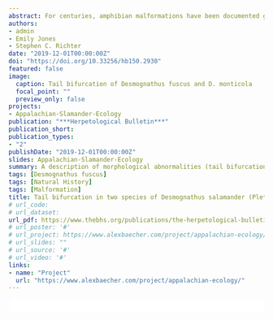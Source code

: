 ```yaml
---
abstract: For centuries, amphibian malformations have been documented globally and in veritable detail, particularly in anurans. Although, rarely have malformations been documented in caudates, primarily manifesting as post-larval tail malformations (i.e. bifurcation and duplication). Furthermore, among the caudate families in which malformations have been reported, the Plethodontidae - the largest caudate family - has been apparently underrepresented, with only three of the > 470 species documented to exhibit malformations. Previously, tail bifurcation within the genus Desmognathus (Plethodontidae) has only been reported in D. fuscus (Rafinesque, 1820). We report here tail bifurcation in natural populations of D. ochrophaeus (Cope 1859) and D. monticola (Dunn 1916). To our knowledge, these observations represent the first reports of tail bifurcation in either species.
authors:
- admin
- Emily Jones
- Stephen C. Richter
date: "2019-12-01T00:00:00Z"
doi: "https://doi.org/10.33256/hb150.2930"
featured: false
image:
  caption: Tail bifurcation of Desmognathus fuscus and D. monticola
  focal_point: ""
  preview_only: false
projects:
- Appalachian-Slamander-Ecology
publication: "***Herpetological Bulletin***"
publication_short:
publication_types:
- "2"
publishDate: "2019-12-01T00:00:00Z"
slides: Appalachian-Slamander-Ecology
summary: A description of morphological abnormalities (tail bifurcation) in Plethodontid salamanders. 
tags: [Desmognathus fuscus]
tags: [Natural History]
tags: [Malformation] 
title: Tail bifurcation in two species of Desmognathus salamander (Plethodontidae) in southeastern Kentucky, USA
# url_code: 
# url_dataset: 
url_pdf: https://www.thebhs.org/publications/the-herpetological-bulletin/issue-number-150-winter-2019/2013-08-tail-bifurcation-in-two-species-of-i-desmognathus-i-salamander-caudata-plethodontidae-in-south-eastern-kentucky-usa/file 
# url_poster: '#'
# url_project: https://www.alexbaecher.com/project/appalachian-ecology/
# url_slides: ""
# url_source: '#'
# url_video: '#'
links:
- name: "Project"
  url: "https://www.alexbaecher.com/project/appalachian-ecology/"
---
```


<html>
  <style>
    section {
        background: white;
        color: black;
        border-radius: 1em;
        padding: 1em;
        left: 50% }
    #inner {
        display: inline-block;
        display: flex;
        align-items: center;
        justify-content: center }
  </style>
  <section>
    <div id="inner">
      <script type='text/javascript' src='https://d1bxh8uas1mnw7.cloudfront.net/assets/embed.js'></script>
        <span style="float:left"; 
          class="__dimensions_badge_embed__" 
          data-doi="10.33256/hb150.2930" 
          data-hide-zero-citations="true" 
          data-legend="always">
        </span>
      <script async src="https://badge.dimensions.ai/badge.js" charset="utf-8"></script>
        <div  style="float:right"; 
          data-link-target="_blank" 
          data-badge-details="right" 
          data-badge-type="medium-donut"
          data-doi="10.33256/hb150.2930"   
          data-condensed="true" 
          data-hide-no-mentions="true" 
          class="altmetric-embed">
        </div>
</section>
